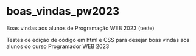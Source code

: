 # boas_vindas_pw2023
Boas vindas aos alunos de Programação WEB 2023 (teste)

Testes de edição de código em html  e CSS
para desejar boas vindas aos alunos do curso Programador WEB 2023

